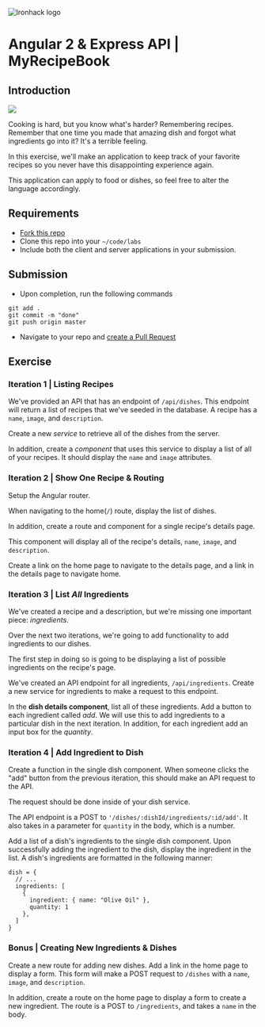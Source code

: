 ![Ironhack logo](https://i.imgur.com/1QgrNNw.png)

# Angular 2 & Express API | MyRecipeBook

## Introduction

![](https://s3-eu-west-1.amazonaws.com/ih-materials/uploads/upload_ae5fdf4b7208a8a09e24e30e6824860f.jpg)

Cooking is hard, but you know what's harder? Remembering recipes. Remember that one time you made that amazing dish and forgot what ingredients go into it? It's a terrible feeling.

In this exercise, we'll make an application to keep track of your favorite recipes so you never have this disappointing experience again.

This application can apply to food or dishes, so feel free to alter the language accordingly.

## Requirements

- [Fork this repo](https://guides.github.com/activities/forking/)
- Clone this repo into your `~/code/labs`
- Include both the client and server applications in your submission.

## Submission

- Upon completion, run the following commands

```
git add .
git commit -m "done"
git push origin master
```

- Navigate to your repo and [create a Pull Request](https://help.github.com/articles/creating-a-pull-request/)

## Exercise

### Iteration 1 | Listing Recipes

We've provided an API that has an endpoint of `/api/dishes`. This endpoint will return a list of recipes that we've seeded in the database. A recipe has a `name`, `image`, and `description`.

Create a new *service* to retrieve all of the dishes from the server.

In addition, create a *component* that uses this service to display a list of all of your recipes. It should display the `name` and `image` attributes.

### Iteration 2 | Show One Recipe & Routing

Setup the Angular router.

When navigating to the home(`/`) route, display the list of dishes.

In addition, create a route and component for a single recipe's details page.

This component will display all of the recipe's details, `name`, `image`, and `description`.

Create a link on the home page to navigate to the details page, and a link in the details page to navigate home.

### Iteration 3 | List *All* Ingredients

We've created a recipe and a description, but we're missing one important piece: *ingredients*.

Over the next two iterations, we're going to add functionality to add ingredients to our dishes.

The first step in doing so is going to be displaying a list of possible ingredients on the recipe's page.

We've created an API endpoint for all ingredients, `/api/ingredients`. Create a new service for ingredients to make a request to this endpoint.

In the **dish details component**, list all of these ingredients. Add a button to each ingredient called *add*. We will use this to add ingredients to a particular dish in the next iteration. In addition, for each ingredient add an input box for the _quantity_.


### Iteration 4 | Add Ingredient to Dish

Create a function in the single dish component. When someone clicks the "add" button from the previous iteration, this should make an API request to the API.

The request should be done inside of your dish service.

The API endpoint is a POST to `'/dishes/:dishId/ingredients/:id/add'`. It also takes in a parameter for `quantity` in the body, which is a number.

Add a list of a dish's ingredients to the single dish component. Upon successfully adding the ingredient to the dish, display the ingredient in the list. A dish's ingredients are formatted in the following manner:

```
dish = {
  // ...
  ingredients: [
    {
      ingredient: { name: "Olive Oil" },
      quantity: 1
    },
  ]
}
```

### Bonus | Creating New Ingredients & Dishes

Create a new route for adding new dishes. Add a link in the home page to display a form. This form will make a POST request to `/dishes` with a `name`, `image`, and `description`.

In addition, create a route on the home page to display a form to create a new ingredient. The route is a POST to `/ingredients`, and takes a `name` in the body.
